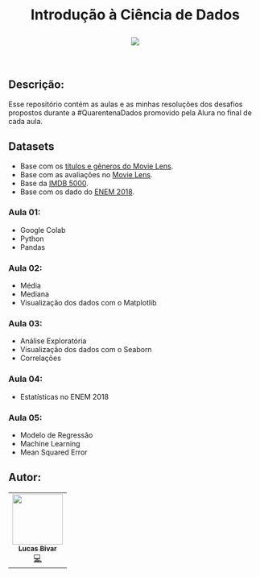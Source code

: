 <h1 align="center">
<p align="center">
  <strong align="center">Introdução à Ciência de Dados</strong>
</p>
  <img src="https://cdn.iconscout.com/icon/free/png-512/data-science-46-1170621.png" float="center"/>
</h1> 
 
<br/>

## Descrição:
Esse repositório contém as aulas e as minhas resoluções dos desafios propostos durante a #QuarentenaDados promovido pela Alura no final de cada aula.

## Datasets
- Base com os [títulos e gêneros do Movie Lens](https://raw.githubusercontent.com/BiaChacon/data-science-starting/master/datasets/ml-latest-small/movies.csv).
- Base com as avaliações no [Movie Lens](https://raw.githubusercontent.com/BiaChacon/data-science-starting/master/datasets/ml-latest-small/ratings.csv).
- Base da [IMDB 5000](https://raw.githubusercontent.com/BiaChacon/data-science-starting/master/datasets/movie_metadata.csv).
- Base com os dado do [ENEM 2018](https://raw.githubusercontent.com/BiaChacon/data-science-starting/master/datasets/microdados_enem/MICRODADOS_ENEM_2018_SAMPLE_43278.csv).


### Aula 01:
  - Google Colab
  - Python
  - Pandas
  
### Aula 02:
  - Média
  - Mediana
  - Visualização dos dados com o Matplotlib

### Aula 03:
  - Análise Exploratória
  - Visualização dos dados com o Seaborn
  - Correlações

### Aula 04:
  - Estatísticas no ENEM 2018

### Aula 05:
  - Modelo de Regressão
  - Machine Learning
  - Mean Squared Error


## Autor:
<table>
  <tr>
    <td align="center"><a href="https://github.com/lucasbivar"><img src="https://avatars0.githubusercontent.com/u/60802661?s=460&u=f0cdbe837dc717c91999b2255973fe9584a1d352&v=4" width="100px;" alt=""/><br /><sub><b>Lucas Bivar</b></sub></a><br /><a href="https://github.com/lucasbivar" title="Code">💻</a></td>
  <tr>
</table>
